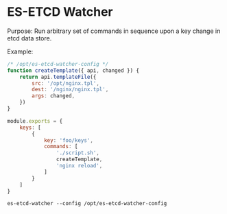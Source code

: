 # ES-ETCD Watcher

Purpose: Run arbitrary set of commands in sequence upon a key change in etcd data store.

Example:

```js
/* /opt/es-etcd-watcher-config */
function createTemplate({ api, changed }) {
	return api.templateFile({
		src: '/opt/nginx.tpl',
		dest: '/nginx/nginx.tpl',
		args: changed,
	})
}

module.exports = {
	keys: [
		{
			key: 'foo/keys',
			commands: [
				'./script.sh',
				createTemplate,
				'nginx reload',
			]
		}
	]
}
```

```
es-etcd-watcher --config /opt/es-etcd-watcher-config
```